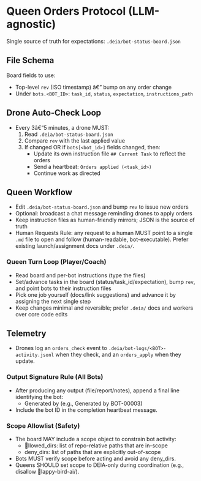 ﻿# Queen Orders Protocol (LLM-agnostic)

Single source of truth for expectations: `.deia/bot-status-board.json`

## File Schema
Board fields to use:
- Top-level `rev` (ISO timestamp) â€” bump on any order change
- Under `bots.<BOT_ID>`: `task_id`, `status`, `expectation`, `instructions_path`

## Drone Auto-Check Loop
- Every 3â€“5 minutes, a drone MUST:
  1. Read `.deia/bot-status-board.json`
  2. Compare `rev` with the last applied value
  3. If changed OR if `bots[<bot_id>]` fields changed, then:
     - Update its own instruction file `## Current Task` to reflect the orders
     - Send a heartbeat: `Orders applied (<task_id>)`
     - Continue work as directed

## Queen Workflow
- Edit `.deia/bot-status-board.json` and bump `rev` to issue new orders
- Optional: broadcast a chat message reminding drones to apply orders
- Keep instruction files as human-friendly mirrors; JSON is the source of truth
- Human Requests Rule: any request to a human MUST point to a single `.md` file to open and follow (human-readable, bot-executable). Prefer existing launch/assignment docs under `.deia/`.

### Queen Turn Loop (Player/Coach)
- Read board and per-bot instructions (type the files)
- Set/advance tasks in the board (status/task_id/expectation), bump `rev`, and point bots to their instruction files
- Pick one job yourself (docs/link suggestions) and advance it by assigning the next single step
- Keep changes minimal and reversible; prefer `.deia/` docs and workers over core code edits

## Telemetry
- Drones log an `orders_check` event to `.deia/bot-logs/<BOT>-activity.jsonl` when they check, and an `orders_apply` when they update.

### Output Signature Rule (All Bots)
- After producing any output (file/report/notes), append a final line identifying the bot:
  - Generated by <BOT-ID> (e.g., Generated by BOT-00003)
- Include the bot ID in the completion heartbeat message.


### Scope Allowlist (Safety)
- The board MAY include a scope object to constrain bot activity:
  - llowed_dirs: list of repo-relative paths that are in-scope
  - deny_dirs: list of paths that are explicitly out-of-scope
- Bots MUST verify scope before acting and avoid any deny_dirs.
- Queens SHOULD set scope to DEIA-only during coordination (e.g., disallow lappy-bird-ai/).

